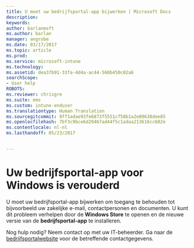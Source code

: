 ```yaml
---
title: U moet uw bedrijfsportal-app bijwerken | Microsoft Docs
description: 
keywords: 
author: barlanmsft
ms.author: barlan
manager: angrobe
ms.date: 03/17/2017
ms.topic: article
ms.prod: 
ms.service: microsoft-intune
ms.technology: 
ms.assetid: dea37b91-33fa-4d4a-ac44-560b450c02a6
searchScope:
- User help
ROBOTS: 
ms.reviewer: chrisgre
ms.suite: ems
ms.custom: intune-enduser
ms.translationtype: Human Translation
ms.sourcegitcommit: 9ff1adae93fe6873f5551cf58b1a2e89638dee85
ms.openlocfilehash: 7bf3c9bce6d29467ad44f5c1adaa213616cc602e
ms.contentlocale: nl-nl
ms.lasthandoff: 05/23/2017


---
```


# <a name="your-company-portal-app-for-windows-is-out-of-date"></a>Uw bedrijfsportal-app voor Windows is verouderd

U moet uw bedrijfsportal-app bijwerken om toegang te behouden tot bijvoorbeeld uw zakelijke e-mail, contactpersonen en documenten. U kunt dit probleem verhelpen door de **Windows Store** te openen en de nieuwe versie van de **bedrijfsportal-app** te installeren.

Nog hulp nodig? Neem contact op met uw IT-beheerder. Ga naar de [bedrijfsportalwebsite](http://portal.manage.microsoft.com) voor de betreffende contactgegevens.


